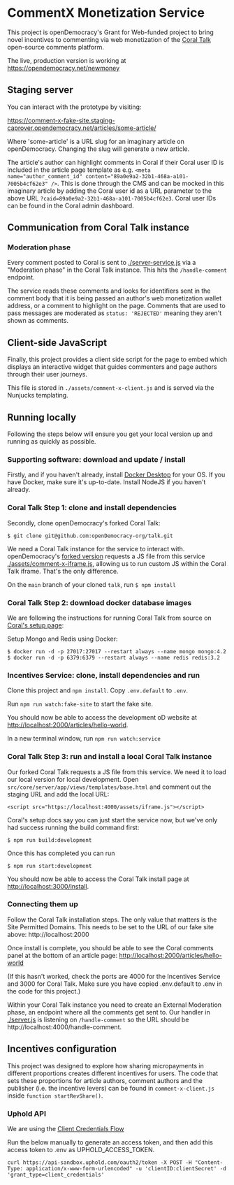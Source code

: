 # CommentX Monetization Service

This project is openDemocracy's Grant for Web-funded project to bring novel incentives to commenting via web monetization of the [Coral Talk](https://github.com/coralproject/talk) open-source comments platform.

The live, production version is working at https://opendemocracy.net/newmoney

## Staging server

You can interact with the prototype by visiting:

https://comment-x-fake-site.staging-caprover.opendemocracy.net/articles/some-article/

Where 'some-article' is a URL slug for an imaginary article on openDemocracy. Changing the slug will generate a new article.

The article's author can highlight comments in Coral if their Coral user ID is included in the article page template as e.g. `<meta name="author_comment_id" content="89a0e9a2-32b1-468a-a101-7005b4cf62e3" />`. This is done through the CMS and can be mocked in this imaginary article by adding the Coral user id as a URL parameter to the above URL `?caid=89a0e9a2-32b1-468a-a101-7005b4cf62e3`. Coral user IDs can be found in the Coral admin dashboard.

## Communication from Coral Talk instance

### Moderation phase

Every comment posted to Coral is sent to [./server-service.js](./server-service.js) via a "Moderation phase" in the Coral Talk instance. This hits the `/handle-comment` endpoint.

The service reads these comments and looks for identifiers sent in the comment body that it is being passed an author's web monetization wallet address, or a comment to highlight on the page. Comments that are used to pass messages are moderated as `status: 'REJECTED'` meaning they aren't shown as comments.

## Client-side JavaScript

Finally, this project provides a client side script for the page to embed which displays an interactive widget that guides commenters and page authors through their user journeys.

This file is stored in `./assets/comment-x-client.js` and is served via the Nunjucks templating.

## Running locally

Following the steps below will ensure you get your local version up and running as quickly as possible. 

### Supporting software: download and update / install

Firstly, and if you haven't already, install [Docker Desktop](https://www.docker.com/products/docker-desktop) for your OS. If you have Docker, make sure it's up-to-date. Install NodeJS if you haven't already.

### Coral Talk Step 1: clone and install dependencies

Secondly, clone openDemocracy's forked Coral Talk:

`$ git clone git@github.com:openDemocracy-org/talk.git`

We need a Coral Talk instance for the service to interact with. openDemocracy's [forked version](https://github.com/openDemocracy-org/talk) requests a JS file from this service [./assets/comment-x-iframe.js](./assets/comment-x-iframe.js), allowing us to run custom JS within the Coral Talk iframe. That's the only difference.

On the `main` branch of your cloned `talk`, run `$ npm install`

### Coral Talk Step 2: download docker database images

We are following the instructions for running Coral Talk from source on [Coral's setup page](https://docs.coralproject.net/coral/#source):

Setup Mongo and Redis using Docker:

```
$ docker run -d -p 27017:27017 --restart always --name mongo mongo:4.2
$ docker run -d -p 6379:6379 --restart always --name redis redis:3.2
```

### Incentives Service: clone, install dependencies and run

Clone this project and `npm install`. Copy `.env.default` to `.env`. 

Run `npm run watch:fake-site` to start the fake site.

You should now be able to access the development oD website at [http://localhost:2000/articles/hello-world](http://localhost:2000/articles/hello-world]).

In a new terminal window, run `npm run watch:service`

### Coral Talk Step 3: run and install a local Coral Talk instance

Our forked Coral Talk requests a JS file from this service. We need it to load our local version for local development. Open `src/core/server/app/views/templates/base.html` and comment out the staging URL and add the local URL:

`<script src="https://localhost:4000/assets/iframe.js"></script>`

Coral's setup docs say you can just start the service now, but we've only had success running the build command first:

`$ npm run build:development`

Once this has completed you can run

`$ npm run start:development`

You should now be able to access the Coral Talk install page at [http://localhost:3000/install](http://localhost:3000/install). 

### Connecting them up

Follow the Coral Talk installation steps. The only value that matters is the Site Permitted Domains. This needs to be set to the URL of our fake site above: http://localhost:2000

Once install is complete, you should be able to see the Coral comments panel at the bottom of an article page: [http://localhost:2000/articles/hello-world](http://localhost:2000/articles/hello-world])

(If this hasn't worked, check the ports are 4000 for the Incentives Service and 3000 for Coral Talk. Make sure you have copied .env.default to .env in the code for this project.)

Within your Coral Talk instance you need to create an External Moderation phase, an endpoint where all the comments get sent to. Our handler in [./server.js](./server.js) is listening on `/handle-comment` so the URL should be http://localhost:4000/handle-comment. 


## Incentives configuration

This project was designed to explore how sharing micropayments in different proportions creates different incentives for users. The code that sets these proportions for article authors, comment authors and the publisher (i.e. the incentive levers) can be found in `comment-x-client.js` inside `function startRevShare()`.

### Uphold API

We are using the [Client Credentials Flow](https://uphold.com/en/developer/api/documentation/#client-credentials-flow)

Run the below manually to generate an access token, and then add this access token to .env as UPHOLD_ACCESS_TOKEN.

`curl https://api-sandbox.uphold.com/oauth2/token -X POST -H "Content-Type: application/x-www-form-urlencoded" -u 'clientID:clientSecret' -d 'grant_type=client_credentials'`